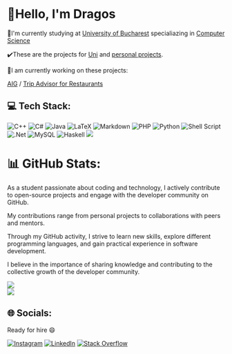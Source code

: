 # 👋Hello, I'm Dragos
📖I'm currently studying at [University of Bucharest](https://unibuc.ro) specialiazing in [Computer Science](https://fmi.unibuc.ro)

✔️These are the projects for [Uni](https://github.com/drasolo/Uni-projects) and [personal projects](https://github.com/drasolo/Personal-Projects).

📝I am currently working on these projects:

[AIG](https://github.com/drasolo/AIP) /
[Trip Advisor for Restaurants](https://github.com/drasolo/Trip_Advisor_Restaurants)


## 💻 Tech Stack:
![C++](https://img.shields.io/badge/c++-%2300599C.svg?style=flat&logo=c%2B%2B&logoColor=white) ![C#](https://img.shields.io/badge/c%23-%23239120.svg?style=flat&logo=csharp&logoColor=white) ![Java](https://img.shields.io/badge/java-%23ED8B00.svg?style=flat&logo=openjdk&logoColor=white) ![LaTeX](https://img.shields.io/badge/latex-%23008080.svg?style=flat&logo=latex&logoColor=white) ![Markdown](https://img.shields.io/badge/markdown-%23000000.svg?style=flat&logo=markdown&logoColor=white) ![PHP](https://img.shields.io/badge/php-%23777BB4.svg?style=flat&logo=php&logoColor=white) ![Python](https://img.shields.io/badge/python-3670A0?style=flat&logo=python&logoColor=ffdd54) ![Shell Script](https://img.shields.io/badge/shell_script-%23121011.svg?style=flat&logo=gnu-bash&logoColor=white) ![.Net](https://img.shields.io/badge/.NET-5C2D91?style=flat&logo=.net&logoColor=white) ![MySQL](https://img.shields.io/badge/mysql-%2300000f.svg?style=flat&logo=mysql&logoColor=white) ![Haskell](https://img.shields.io/badge/Haskell-5e5086?style=flat&logo=haskell&logoColor=white)
![](https://github-readme-stats.vercel.app/api/top-langs/?username=drasolo&theme=graywhite&hide_border=false&include_all_commits=false&count_private=false&layout=compact)


# 📊 GitHub Stats:
As a student passionate about coding and technology, I actively contribute to open-source projects and engage with the developer community on GitHub.</br>

My contributions range from personal projects to collaborations with peers and mentors.</br>

Through my GitHub activity, I strive to learn new skills, explore different programming languages, and gain practical experience in software development.</br>

I believe in the importance of sharing knowledge and contributing to the collective growth of the developer community.</br>

![](https://github-readme-stats.vercel.app/api?username=drasolo&theme=graywhite&hide_border=false&include_all_commits=false&count_private=false)<br/>
![](https://github-readme-streak-stats.herokuapp.com/?user=drasolo&theme=graywhite&hide_border=false)<br/>

## 🌐 Socials:

Ready for hire 😄

[![Instagram](https://img.shields.io/badge/Instagram-%23E4405F.svg?logo=Instagram&logoColor=white)](https://instagram.com/dra_solo) [![LinkedIn](https://img.shields.io/badge/LinkedIn-%230077B5.svg?logo=linkedin&logoColor=white)](https://linkedin.com/in/dragos-solomon-46146b256) [![Stack Overflow](https://img.shields.io/badge/-Stackoverflow-FE7A16?logo=stack-overflow&logoColor=white)](https://stackoverflow.com/users/user:11072159) 

<!-- Proudly created with GPRM ( https://gprm.itsvg.in ) -->
